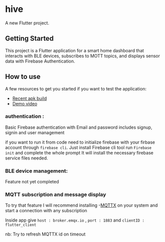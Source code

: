 # hive

A new Flutter project.

## Getting Started

This project is a Flutter application for a smart
home dashboard that interacts with BLE
devices, subscribes to MOTT topics, and
displays sensor data with Firebase Authentication.

## How to use 
A few resources to get you started if you want to test the application:

- [Recent apk build](https://1drv.ms/u/s!AonmIAgOPvw4i3oAXTYqYfmPmQ5B)
- [Demo video](https://1drv.ms/v/s!AonmIAgOPvw4i3mWQ_NjY7HpPleV)

### authentication :
Basic Firebase authentication with Email and password includes signup, signin and user management

if you want to run it from code need to initialize firebase with your firbase account through `firebase cli`.
Just install Firebase cli tool run `Firebase init` and complete the whole prompt It will install the necessary firebase service files needed.

### BLE device management:
Feature not yet completed

### MQTT subscription and message display
To try that feature I will recommend installing
-[MQTTX](https://mqttx.app/) on your system and start a connection with any subscription

Inside app give `host : broker.emqx.io` , `port : 1883` and `clientID : flutter_client`

nb: Try to refresh MQTTX id on timeout 